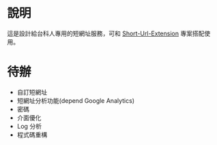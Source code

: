 # 說明

這是設計給台科人專用的短網址服務，可和 [Short-Url-Extension](https://github.com/linroex/Short-Url-Extension) 專案搭配使用。

# 待辦

- 自訂短網址
- 短網址分析功能(depend Google Analytics)
- 密碼
- 介面優化
- Log 分析
- 程式碼重構